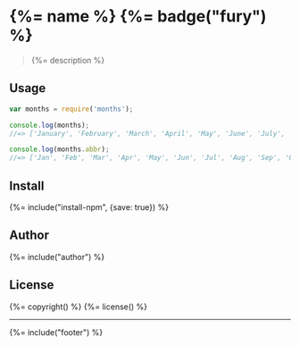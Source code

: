 # {%= name %} {%= badge("fury") %}

> {%= description %}

## Usage

```js
var months = require('months');

console.log(months);
//=> ['January', 'February', 'March', 'April', 'May', 'June', 'July', 'August', 'September', 'October', 'November', 'December']

console.log(months.abbr);
//=> ['Jan', 'Feb', 'Mar', 'Apr', 'May', 'Jun', 'Jul', 'Aug', 'Sep', 'Oct', 'Nov', 'Dec']
```

## Install
{%= include("install-npm", {save: true}) %}

## Author
{%= include("author") %}

## License
{%= copyright() %}
{%= license() %}

***

{%= include("footer") %}